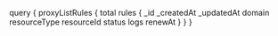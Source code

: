 query {
    proxyListRules {
        total
        rules {
            _id
            _createdAt
            _updatedAt
            domain
            resourceType
            resourceId
            status
            logs
            renewAt
        }
    }
}
